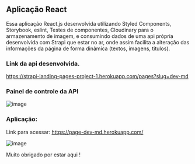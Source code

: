 <h2>Aplicação React</h2>

<p>Essa aplicação React.js desenvolvida utilizando Styled Components, Storybook, eslint, Testes de componentes, Cloudinary para o armazenamento de imagem, e consumindo dados de uma api própria desenvolvida com Strapi que estar no ar, onde assim facilita a alteração das informações da página de forma dinâmica (textos, imagens, titulos).
 <br>
<h3>Link da api desenvolvida.</h3>
    
https://strapi-landing-pages-project-1.herokuapp.com/pages?slug=dev-md
    
<h3>Painel de controle da API</h3>
    
![image](https://user-images.githubusercontent.com/70349830/121931519-19c33780-cd1a-11eb-873b-c43668ca0877.png)

<h3>Aplicação:</h3>
    
Link para acessar: https://page-dev-md.herokuapp.com/

![image](https://user-images.githubusercontent.com/70349830/121931954-a8d04f80-cd1a-11eb-9b62-798fb0df00b2.png)
    
Muito obrigado por estar aqui !
  
